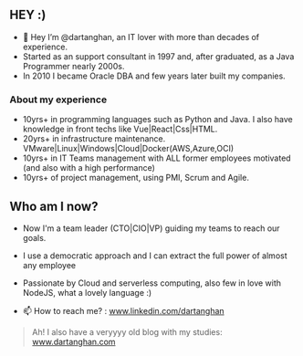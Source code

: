 
## HEY :)
- 👋 Hey I’m @dartanghan, an IT lover with more than decades of experience.
- Started as an support consultant in 1997 and, after graduated, as a Java Programmer nearly 2000s. 
- In 2010 I became Oracle DBA and few years later built my companies.

### About my experience
- 10yrs+ in programming languages such as Python and Java. I also have knowledge in front techs like Vue|React|Css|HTML.
- 20yrs+ in infrastructure maintenance. VMware|Linux|Windows|Cloud|Docker(AWS,Azure,OCI)
- 10yrs+ in IT Teams management with ALL former employees motivated (and also with a high performance)
- 10yrs+ of project management, using PMI, Scrum and Agile.

## Who am I now?
- Now I'm a team leader (CTO|CIO|VP) guiding my teams to reach our goals.
- I use a democratic approach and I can extract the full power of almost any employee
- Passionate by Cloud and serverless computing, also few in love with NodeJS, what a lovely language :)

- 📫 How to reach me? : www.linkedin.com/dartanghan

> Ah! I also have a veryyyy old blog with my studies: www.dartanghan.com
